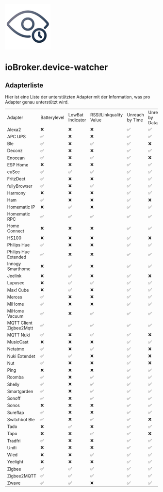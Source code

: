 ![Logo](../../admin/device-watcher.png)

# ioBroker.device-watcher

## Adapterliste

Hier ist eine Liste der unterstützten Adapter mit der Information, was pro Adapter genau unterstützt wird.

 <table>
        <tbody>
          <tr>
            <td class="column0 style0 s">Adapter</td>
            <td class="column1 style0 s">Batterylevel</td>
            <td class="column2 style0 s">LowBat Indicator</td>
            <td class="column3 style0 s">RSSI/Linkquality Value</td>
            <td class="column4 style0 s">Unreach by Time</td>
            <td class="column5 style0 s">Unreach by Datapoint</td>
            <td class="column6 style0 s">Update Datapoint</td>
          </tr>
          <tr>
            <td class="column0 style0 s">Alexa2</td>
            <td class="column1 style0 s">❌</td>
            <td class="column2 style0 s">❌</td>
            <td class="column3 style0 s">❌</td>
            <td class="column4 style0 s">✅</td>
            <td class="column5 style0 s">✅</td>
            <td class="column6 style0 s">❌</td>
          </tr>
          <tr>
            <td class="column0 style0 s">APC UPS</td>
            <td class="column1 style0 s">✅</td>
            <td class="column2 style0 s">❌</td>
            <td class="column3 style0 s">❌</td>
            <td class="column4 style0 s">✅</td>
            <td class="column5 style0 s">✅</td>
            <td class="column6 style0 s">❌</td>
          </tr>
          <tr>
            <td class="column0 style0 s">Ble</td>
            <td class="column1 style0 s">✅</td>
            <td class="column2 style0 s">❌</td>
            <td class="column3 style0 s">✅</td>
            <td class="column4 style0 s">✅</td>
            <td class="column5 style0 s">❌</td>
            <td class="column6 style0 s">❌</td>
          </tr>
          <tr>
            <td class="column0 style0 s">Deconz</td>
            <td class="column1 style0 s">✅</td>
            <td class="column2 style0 s">❌</td>
            <td class="column3 style0 s">❌</td>
            <td class="column4 style0 s">✅</td>
            <td class="column5 style0 s">✅</td>
            <td class="column6 style0 s">❌</td>
          </tr>
          <tr>
            <td class="column0 style0 s">Enocean</td>
            <td class="column1 style0 s">✅</td>
            <td class="column2 style0 s">❌</td>
            <td class="column3 style0 s">✅</td>
            <td class="column4 style0 s">✅</td>
            <td class="column5 style0 s">❌</td>
            <td class="column6 style0 s">❌</td>
          </tr>
          <tr>
            <td class="column0 style0 s">ESP Home</td>
            <td class="column1 style0 s">❌</td>
            <td class="column2 style0 s">❌</td>
            <td class="column3 style0 s">❌</td>
            <td class="column4 style0 s">✅</td>
            <td class="column5 style0 s">✅</td>
            <td class="column6 style0 s">❌</td>
          </tr>
          <tr>
            <td class="column0 style0 s">euSec</td>
            <td class="column1 style0 s">✅</td>
            <td class="column2 style0 s">✅</td>
            <td class="column3 style0 s">✅</td>
            <td class="column4 style0 s">✅</td>
            <td class="column5 style0 s">✅</td>
            <td class="column6 style0 s">❌</td>
          </tr>
          <tr>
            <td class="column0 style0 s">FritzDect</td>
            <td class="column1 style0 s">✅</td>
            <td class="column2 style0 s">❌</td>
            <td class="column3 style0 s">❌</td>
            <td class="column4 style0 s">✅</td>
            <td class="column5 style0 s">✅</td>
            <td class="column6 style0 s">❌</td>
          </tr>
          <tr>
            <td class="column0 style0 s">fullyBrowser</td>
            <td class="column1 style0 s">✅</td>
            <td class="column2 style0 s">❌</td>
            <td class="column3 style0 s">✅</td>
            <td class="column4 style0 s">✅</td>
            <td class="column5 style0 s">✅</td>
            <td class="column6 style0 s">❌</td>
          </tr>
          <tr>
            <td class="column0 style0 s">Harmony</td>
            <td class="column1 style0 s">❌</td>
            <td class="column2 style0 s">❌</td>
            <td class="column3 style0 s">❌</td>
            <td class="column4 style0 s">✅</td>
            <td class="column5 style0 s">✅</td>
            <td class="column6 style0 s">❌</td>
          </tr>
          <tr>
            <td class="column0 style0 s">Ham</td>
            <td class="column1 style0 s">✅</td>
            <td class="column2 style0 s">❌</td>
            <td class="column3 style0 s">❌</td>
            <td class="column4 style0 s">✅</td>
            <td class="column5 style0 s">❌</td>
            <td class="column6 style0 s">❌</td>
          </tr>
          <tr>
            <td class="column0 style0 s">Homematic IP</td>
            <td class="column1 style0 s">❌</td>
            <td class="column2 style0 s">✅</td>
            <td class="column3 style0 s">❌</td>
            <td class="column4 style0 s">✅</td>
            <td class="column5 style0 s">✅</td>
            <td class="column6 style0 s">❌</td>
          </tr>
          <tr>
            <td class="column0 style0 s">Homematic RPC</td>
            <td class="column1 style0 s">✅</td>
            <td class="column2 style0 s">✅</td>
            <td class="column3 style0 s">✅</td>
            <td class="column4 style0 s">✅</td>
            <td class="column5 style0 s">✅</td>
            <td class="column6 style0 s">❌</td>
          </tr>
          <tr>
            <td class="column0 style0 s">Home Connect</td>
            <td class="column1 style0 s">❌</td>
            <td class="column2 style0 s">❌</td>
            <td class="column3 style0 s">❌</td>
            <td class="column4 style0 s">✅</td>
            <td class="column5 style0 s">✅</td>
            <td class="column6 style0 s">❌</td>
          </tr>
          <tr>
            <td class="column0 style0 s">HS100</td>
            <td class="column1 style0 s">❌</td>
            <td class="column2 style0 s">❌</td>
            <td class="column3 style0 s">❌</td>
            <td class="column4 style0 s">✅</td>
            <td class="column5 style0 s">❌</td>
            <td class="column6 style0 s">❌</td>
          </tr>
          <tr>
            <td class="column0 style0 s">Philips Hue</td>
            <td class="column1 style0 s">✅</td>
            <td class="column2 style0 s">❌</td>
            <td class="column3 style0 s">❌</td>
            <td class="column4 style0 s">✅</td>
            <td class="column5 style0 s">✅</td>
            <td class="column6 style0 s">❌</td>
          </tr>
          <tr>
            <td class="column0 style0 s">Philips Hue Extended</td>
            <td class="column1 style0 s">✅</td>
            <td class="column2 style0 s">❌</td>
            <td class="column3 style0 s">❌</td>
            <td class="column4 style0 s">✅</td>
            <td class="column5 style0 s">✅</td>
            <td class="column6 style0 s">❌</td>
          </tr>
          <tr>
            <td class="column0 style0 s">Innogy Smarthome</td>
            <td class="column1 style0 s">❌</td>
            <td class="column2 style0 s">✅</td>
            <td class="column3 style0 s">❌</td>
            <td class="column4 style0 s">✅</td>
            <td class="column5 style0 s">✅</td>
            <td class="column6 style0 s">❌</td>
          </tr>
          <tr>
            <td class="column0 style0 s">Jeelink</td>
            <td class="column1 style0 s">❌</td>
            <td class="column2 style0 s">✅</td>
            <td class="column3 style0 s">❌</td>
            <td class="column4 style0 s">✅</td>
            <td class="column5 style0 s">❌</td>
            <td class="column6 style0 s">❌</td>
          </tr>
          <tr>
            <td class="column0 style0 s">Lupusec</td>
            <td class="column1 style0 s">❌</td>
            <td class="column2 style0 s">✅</td>
            <td class="column3 style0 s">✅</td>
            <td class="column4 style0 s">✅</td>
            <td class="column5 style0 s">✅</td>
            <td class="column6 style0 s">❌</td>
          </tr>
          <tr>
            <td class="column0 style0 s">Max! Cube</td>
            <td class="column1 style0 s">❌</td>
            <td class="column2 style0 s">✅</td>
            <td class="column3 style0 s">❌</td>
            <td class="column4 style0 s">✅</td>
            <td class="column5 style0 s">✅</td>
            <td class="column6 style0 s">❌</td>
          </tr>
          <tr>
            <td class="column0 style0 s">Meross</td>
            <td class="column1 style0 s">✅</td>
            <td class="column2 style0 s">❌</td>
            <td class="column3 style0 s">❌</td>
            <td class="column4 style0 s">✅</td>
            <td class="column5 style0 s">✅</td>
            <td class="column6 style0 s">❌</td>
          </tr>
          <tr>
            <td class="column0 style0 s">MiHome</td>
            <td class="column1 style0 s">✅</td>
            <td class="column2 style0 s">❌</td>
            <td class="column3 style0 s">❌</td>
            <td class="column4 style0 s">✅</td>
            <td class="column5 style0 s">✅</td>
            <td class="column6 style0 s">❌</td>
          </tr>
          <tr>
            <td class="column0 style0 s">MiHome Vacuum</td>
            <td class="column1 style0 s">✅</td>
            <td class="column2 style0 s">❌</td>
            <td class="column3 style0 s">✅</td>
            <td class="column4 style0 s">✅</td>
            <td class="column5 style0 s">✅</td>
            <td class="column6 style0 s">❌</td>
          </tr>
          <tr>
            <td class="column0 style0 s">MQTT Client Zigbee2Mqtt</td>
            <td class="column1 style0 s">✅</td>
            <td class="column2 style0 s">✅</td>
            <td class="column3 style0 s">✅</td>
            <td class="column4 style0 s">✅</td>
            <td class="column5 style0 s">✅</td>
            <td class="column6 style0 s">❌</td>
          </tr>
          <tr>
            <td class="column0 style0 s">MQTT Nuki</td>
            <td class="column1 style0 s">✅</td>
            <td class="column2 style0 s">❌</td>
            <td class="column3 style0 s">✅</td>
            <td class="column4 style0 s">✅</td>
            <td class="column5 style0 s">❌</td>
            <td class="column6 style0 s">❌</td>
          </tr>
          <tr>
            <td class="column0 style0 s">MusicCast</td>
            <td class="column1 style0 s">❌</td>
            <td class="column2 style0 s">❌</td>
            <td class="column3 style0 s">❌</td>
            <td class="column4 style0 s">✅</td>
            <td class="column5 style0 s">✅</td>
            <td class="column6 style0 s">❌</td>
          </tr>
          <tr>
            <td class="column0 style0 s">Netatmo</td>
            <td class="column1 style0 s">✅</td>
            <td class="column2 style0 s">❌</td>
            <td class="column3 style0 s">✅</td>
            <td class="column4 style0 s">✅</td>
            <td class="column5 style0 s">❌</td>
            <td class="column6 style0 s">❌</td>
          </tr>
          <tr>
            <td class="column0 style0 s">Nuki Extendet</td>
            <td class="column1 style0 s">✅</td>
            <td class="column2 style0 s">✅</td>
            <td class="column3 style0 s">❌</td>
            <td class="column4 style0 s">✅</td>
            <td class="column5 style0 s">❌</td>
            <td class="column6 style0 s">❌</td>
          </tr>
          <tr>
            <td class="column0 style0 s">Nut</td>
            <td class="column1 style0 s">✅</td>
            <td class="column2 style0 s">❌</td>
            <td class="column3 style0 s">❌</td>
            <td class="column4 style0 s">✅</td>
            <td class="column5 style0 s">❌</td>
            <td class="column6 style0 s">❌</td>
          </tr>
          <tr>
            <td class="column0 style0 s">Ping</td>
            <td class="column1 style0 s">❌</td>
            <td class="column2 style0 s">❌</td>
            <td class="column3 style0 s">❌</td>
            <td class="column4 style0 s">✅</td>
            <td class="column5 style0 s">✅</td>
            <td class="column6 style0 s">❌</td>
          </tr>
          <tr>
            <td class="column0 style0 s">Roomba</td>
            <td class="column1 style0 s">✅</td>
            <td class="column2 style0 s">❌</td>
            <td class="column3 style0 s">✅</td>
            <td class="column4 style0 s">✅</td>
            <td class="column5 style0 s">✅</td>
            <td class="column6 style0 s">❌</td>
          </tr>
          <tr>
            <td class="column0 style0 s">Shelly</td>
            <td class="column1 style0 s">✅</td>
            <td class="column2 style0 s">❌</td>
            <td class="column3 style0 s">✅</td>
            <td class="column4 style0 s">✅</td>
            <td class="column5 style0 s">✅</td>
            <td class="column6 style0 s">✅</td>
          </tr>
          <tr>
            <td class="column0 style0 s">Smartgarden</td>
            <td class="column1 style0 s">✅</td>
            <td class="column2 style0 s">❌</td>
            <td class="column3 style0 s">✅</td>
            <td class="column4 style0 s">✅</td>
            <td class="column5 style0 s">✅</td>
            <td class="column6 style0 s">❌</td>
          </tr>
          <tr>
            <td class="column0 style0 s">Sonoff</td>
            <td class="column1 style0 s">✅</td>
            <td class="column2 style0 s">❌</td>
            <td class="column3 style0 s">✅</td>
            <td class="column4 style0 s">✅</td>
            <td class="column5 style0 s">✅</td>
            <td class="column6 style0 s">❌</td>
          </tr>
          <tr>
            <td class="column0 style0 s">Sonos</td>
            <td class="column1 style0 s">❌</td>
            <td class="column2 style0 s">❌</td>
            <td class="column3 style0 s">❌</td>
            <td class="column4 style0 s">✅</td>
            <td class="column5 style0 s">✅</td>
            <td class="column6 style0 s">❌</td>
          </tr>
          <tr>
            <td class="column0 style0 s">Sureflap</td>
            <td class="column1 style0 s">✅</td>
            <td class="column2 style0 s">❌</td>
            <td class="column3 style0 s">❌</td>
            <td class="column4 style0 s">✅</td>
            <td class="column5 style0 s">✅</td>
            <td class="column6 style0 s">❌</td>
          </tr>
          <tr>
            <td class="column0 style0 s">Switchbot Ble</td>
            <td class="column1 style0 s">✅</td>
            <td class="column2 style0 s">❌</td>
            <td class="column3 style0 s">✅</td>
            <td class="column4 style0 s">✅</td>
            <td class="column5 style0 s">❌</td>
            <td class="column6 style0 s">❌</td>
          </tr>
          <tr>
            <td class="column0 style0 s">Tado</td>
            <td class="column1 style0 s">❌</td>
            <td class="column2 style0 s">✅</td>
            <td class="column3 style0 s">❌</td>
            <td class="column4 style0 s">✅</td>
            <td class="column5 style0 s">✅</td>
            <td class="column6 style0 s">❌</td>
          </tr>
          <tr>
            <td class="column0 style0 s">Tapo</td>
            <td class="column1 style0 s">❌</td>
            <td class="column2 style0 s">❌</td>
            <td class="column3 style0 s">✅</td>
            <td class="column4 style0 s">✅</td>
            <td class="column5 style0 s">❌</td>
            <td class="column6 style0 s">❌</td>
          </tr>
          <tr>
            <td class="column0 style0 s">Tradfri</td>
            <td class="column1 style0 s">✅</td>
            <td class="column2 style0 s">❌</td>
            <td class="column3 style0 s">❌</td>
            <td class="column4 style0 s">✅</td>
            <td class="column5 style0 s">✅</td>
            <td class="column6 style0 s">❌</td>
          </tr>
          <tr>
            <td class="column0 style0 s">Unifi</td>
            <td class="column1 style0 s">❌</td>
            <td class="column2 style0 s">❌</td>
            <td class="column3 style0 s">❌</td>
            <td class="column4 style0 s">✅</td>
            <td class="column5 style0 s">✅</td>
            <td class="column6 style0 s">✅</td>
          </tr>
          <tr>
            <td class="column0 style0 s">Wled</td>
            <td class="column1 style0 s">❌</td>
            <td class="column2 style0 s">❌</td>
            <td class="column3 style0 s">✅</td>
            <td class="column4 style0 s">✅</td>
            <td class="column5 style0 s">✅</td>
            <td class="column6 style0 s">❌</td>
          </tr>
          <tr>
            <td class="column0 style0 s">Yeelight</td>
            <td class="column1 style0 s">❌</td>
            <td class="column2 style0 s">❌</td>
            <td class="column3 style0 s">❌</td>
            <td class="column4 style0 s">✅</td>
            <td class="column5 style0 s">✅</td>
            <td class="column6 style0 s">❌</td>
          </tr>
          <tr>
            <td class="column0 style0 s">Zigbee</td>
            <td class="column1 style0 s">✅</td>
            <td class="column2 style0 s">✅</td>
            <td class="column3 style0 s">✅</td>
            <td class="column4 style0 s">✅</td>
            <td class="column5 style0 s">✅</td>
            <td class="column6 style0 s">❌</td>
          </tr>
          <tr>
            <td class="column0 style0 s">Zigbee2MQTT</td>
            <td class="column1 style0 s">✅</td>
            <td class="column2 style0 s">✅</td>
            <td class="column3 style0 s">✅</td>
            <td class="column4 style0 s">✅</td>
            <td class="column5 style0 s">✅</td>
            <td class="column6 style0 s">❌</td>
          </tr>
          <tr>
            <td class="column0 style0 s">Zwave</td>
            <td class="column1 style0 s">✅</td>
            <td class="column2 style0 s">✅</td>
            <td class="column3 style0 s">❌</td>
            <td class="column4 style0 s">✅</td>
            <td class="column5 style0 s">✅</td>
            <td class="column6 style0 s">❌</td>
          </tr>
        </tbody>
    </table>
